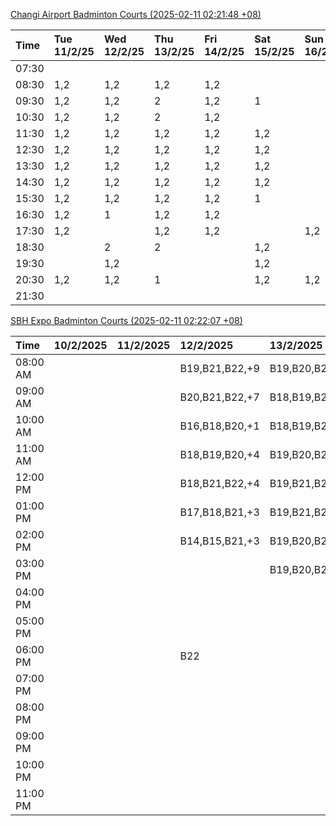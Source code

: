 [Changi Airport Badminton Courts (2025-02-11 02:21:48 +08)](https://www.carc.org.sg/FacilityBooking.aspx)

| Time   | Tue 11/2/25   | Wed 12/2/25   | Thu 13/2/25   | Fri 14/2/25   | Sat 15/2/25   | Sun 16/2/25   | Mon 17/2/25   |
|:-------|:--------------|:--------------|:--------------|:--------------|:--------------|:--------------|:--------------|
| 07:30  |               |               |               |               |               |               |               |
| 08:30  | 1,2           | 1,2           | 1,2           | 1,2           |               |               | 1,2           |
| 09:30  | 1,2           | 1,2           | 2             | 1,2           | 1             |               | 1,2           |
| 10:30  | 1,2           | 1,2           | 2             | 1,2           |               |               | 1,2           |
| 11:30  | 1,2           | 1,2           | 1,2           | 1,2           | 1,2           |               | 1,2           |
| 12:30  | 1,2           | 1,2           | 1,2           | 1,2           | 1,2           |               | 1,2           |
| 13:30  | 1,2           | 1,2           | 1,2           | 1,2           | 1,2           |               | 1,2           |
| 14:30  | 1,2           | 1,2           | 1,2           | 1,2           | 1,2           |               | 1,2           |
| 15:30  | 1,2           | 1,2           | 1,2           | 1,2           | 1             |               | 1,2           |
| 16:30  | 1,2           | 1             | 1,2           | 1,2           |               |               | 1,2           |
| 17:30  | 1,2           |               | 1,2           | 1,2           |               | 1,2           | 1,2           |
| 18:30  |               | 2             | 2             |               | 1,2           |               | 1,2           |
| 19:30  |               | 1,2           |               |               | 1,2           |               | 1,2           |
| 20:30  | 1,2           | 1,2           | 1             |               | 1,2           | 1,2           | 1,2           |
| 21:30  |               |               |               |               |               |               |               |

[SBH Expo Badminton Courts (2025-02-11 02:22:07 +08)](https://singaporebadmintonhall.getomnify.com/widgets/O3MRKGBH359GA55KHMG1RD)

| Time     | 10/2/2025   | 11/2/2025   | 12/2/2025      | 13/2/2025      | 14/2/2025      | 15/2/2025      | 16/2/2025      |
|:---------|:------------|:------------|:---------------|:---------------|:---------------|:---------------|:---------------|
| 08:00 AM |             |             | B19,B21,B22,+9 | B19,B20,B22,+7 | B19,B21,B22,+9 | B15,B16,B17,+4 |                |
| 09:00 AM |             |             | B20,B21,B22,+7 | B18,B19,B20,+7 | B20,B21,B22,+7 | B15,B16,B17,+4 |                |
| 10:00 AM |             |             | B16,B18,B20,+1 | B18,B19,B20,+4 | B18,B20,B21,+6 | B16,B19,B20,+4 |                |
| 11:00 AM |             |             | B18,B19,B20,+4 | B19,B20,B22,+5 | B19,B20,B21,+8 | B16,B19,B20,+4 |                |
| 12:00 PM |             |             | B18,B21,B22,+4 | B19,B21,B22,+9 | B19,B21,B22,+9 | B19,B21,B22,+8 |                |
| 01:00 PM |             |             | B17,B18,B21,+3 | B19,B21,B22,+9 | B19,B21,B22,+8 | B19,B21,B22,+8 |                |
| 02:00 PM |             |             | B14,B15,B21,+3 | B19,B20,B21,+8 | B19,B20,B21,+4 | B19,B21,B22,+6 |                |
| 03:00 PM |             |             |                | B19,B20,B21,+3 | B19,B20,B21,+3 |                |                |
| 04:00 PM |             |             |                |                |                |                |                |
| 05:00 PM |             |             |                |                |                |                |                |
| 06:00 PM |             |             | B22            |                |                |                |                |
| 07:00 PM |             |             |                |                |                |                |                |
| 08:00 PM |             |             |                |                |                |                |                |
| 09:00 PM |             |             |                |                |                |                |                |
| 10:00 PM |             |             |                |                |                | B19,B20,B22,+8 | B18,B21,B22,+3 |
| 11:00 PM |             |             |                |                |                | B19,B20,B22,+8 | B18,B21,B22,+3 |
